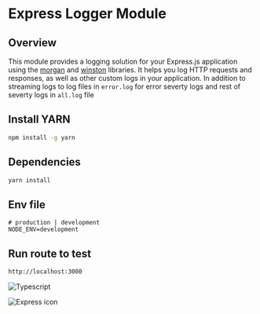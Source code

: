 # Express Logger Module

## Overview

This module provides a logging solution for your Express.js application using the [morgan](https://www.npmjs.com/package/morgan) and [winston](https://www.npmjs.com/package/winston) libraries. It helps you log HTTP requests and responses, as well as other custom logs in your application.
In addition to streaming logs to log files in `error.log` for error severty logs and rest of severty logs in `all.log` file

## Install YARN

```bash
npm install -g yarn
```

## Dependencies

```bash
yarn install
```

## Env file

```env
# production | development
NODE_ENV=development
```

## Run route to test

```bash
http://localhost:3000
```

![Typescript](https://skillicons.dev/icons?i=ts)

![Express icon](https://skillicons.dev/icons?i=expressjs&theme=light)
